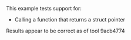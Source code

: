This example tests support for:

* Calling a function that returns a struct pointer

Results appear to be correct as of tool 9acb4774
